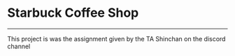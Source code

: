 # Starbuck Coffee Shop
---

This project is was the assignment given by the TA Shinchan on the discord channel
